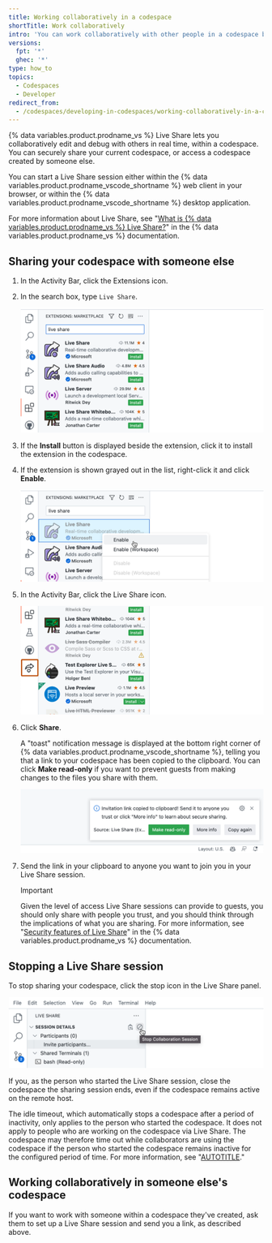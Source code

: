 ```yaml
---
title: Working collaboratively in a codespace
shortTitle: Work collaboratively
intro: 'You can work collaboratively with other people in a codespace by using {% data variables.product.prodname_vs %} Live Share.'
versions:
  fpt: '*'
  ghec: '*'
type: how_to
topics:
  - Codespaces
  - Developer
redirect_from:
  - /codespaces/developing-in-codespaces/working-collaboratively-in-a-codespace
---
```


{% data variables.product.prodname_vs %} Live Share lets you collaboratively edit and debug with others in real time, within a codespace. You can securely share your current codespace, or access a codespace created by someone else.

You can start a Live Share session either within the {% data variables.product.prodname_vscode_shortname %} web client in your browser, or within the {% data variables.product.prodname_vscode_shortname %} desktop application.

For more information about Live Share, see "[What is {% data variables.product.prodname_vs %} Live Share?](https://learn.microsoft.com/en-us/visualstudio/liveshare/)" in the {% data variables.product.prodname_vs %} documentation.

## Sharing your codespace with someone else

1. In the Activity Bar, click the Extensions icon.
1. In the search box, type `Live Share`.

   ![Screenshot of the "Extensions: Marketplace" side bar with "live share" entered in the search box. "Live Share" is the first in the list of extensions.](/assets/images/help/codespaces/live-share-search-extensions.png)

1. If the **Install** button is displayed beside the extension, click it to install the extension in the codespace.
1. If the extension is shown grayed out in the list, right-click it and click **Enable**.

   ![Screenshot of the "Enable" right-click menu option.](/assets/images/help/codespaces/live-share-enable-rightclick.png)

1. In the Activity Bar, click the Live Share icon.

   ![Screenshot of the Activity Bar. The Live Share icon (an arrow above a circle) is highlighted with a dark orange outline.](/assets/images/help/codespaces/live-share-click-icon.png)

1. Click **Share**.

   A "toast" notification message is displayed at the bottom right corner of {% data variables.product.prodname_vscode_shortname %}, telling you that a link to your codespace has been copied to the clipboard. You can click **Make read-only** if you want to prevent guests from making changes to the files you share with them.

   ![Screenshot of a popup message: "Invitation link copied to clipboard!" There are three buttons: "Make read-only," "More info," and "Copy again."](/assets/images/help/codespaces/live-share-link-copied-clipboard.png)

1. Send the link in your clipboard to anyone you want to join you in your Live Share session.

   > [!IMPORTANT]
   > Given the level of access Live Share sessions can provide to guests, you should only share with people you trust, and you should think through the implications of what you are sharing. For more information, see "[Security features of Live Share](https://learn.microsoft.com/en-us/visualstudio/liveshare/reference/security)" in the {% data variables.product.prodname_vs %} documentation.

## Stopping a Live Share session

To stop sharing your codespace, click the stop icon in the Live Share panel.

![Screenshot of the stop icon to the right of "Session Details" in the "Live Share" side bar. The icon is a circle with a diagonal line through it.](/assets/images/help/codespaces/live-share-stop-collaboration.png)

If you, as the person who started the Live Share session, close the codespace the sharing session ends, even if the codespace remains active on the remote host.

The idle timeout, which automatically stops a codespace after a period of inactivity, only applies to the person who started the codespace. It does not apply to people who are working on the codespace via Live Share. The codespace may therefore time out while collaborators are using the codespace if the person who started the codespace remains inactive for the configured period of time. For more information, see "[AUTOTITLE](/codespaces/setting-your-user-preferences/setting-your-timeout-period-for-github-codespaces)."

## Working collaboratively in someone else's codespace

If you want to work with someone within a codespace they've created, ask them to set up a Live Share session and send you a link, as described above.
